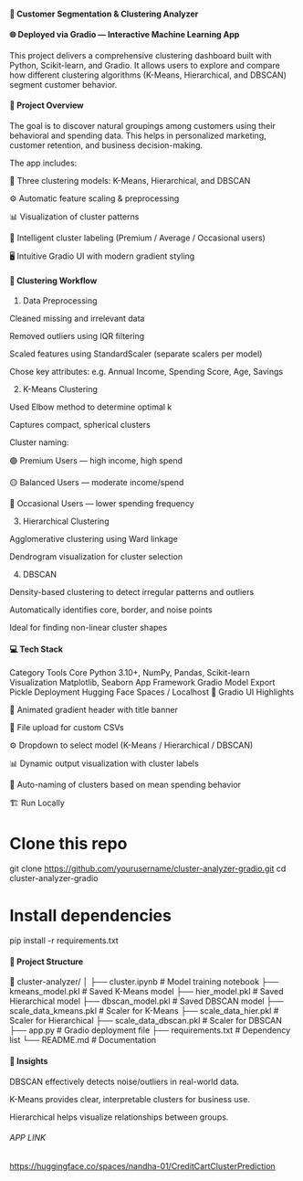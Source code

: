 #### 🧭 Customer Segmentation & Clustering Analyzer
#### 🌐 Deployed via Gradio — Interactive Machine Learning App

This project delivers a comprehensive clustering dashboard built with Python, Scikit-learn, and Gradio.
It allows users to explore and compare how different clustering algorithms (K-Means, Hierarchical, and DBSCAN) segment customer behavior.

#### 🚀 Project Overview

The goal is to discover natural groupings among customers using their behavioral and spending data.
This helps in personalized marketing, customer retention, and business decision-making.

The app includes:

🧮 Three clustering models: K-Means, Hierarchical, and DBSCAN

⚙️ Automatic feature scaling & preprocessing

📊 Visualization of cluster patterns

🧠 Intelligent cluster labeling (Premium / Average / Occasional users)

🖥️ Intuitive Gradio UI with modern gradient styling

#### 🧩 Clustering Workflow

1. Data Preprocessing

Cleaned missing and irrelevant data

Removed outliers using IQR filtering

Scaled features using StandardScaler (separate scalers per model)

Chose key attributes: e.g. Annual Income, Spending Score, Age, Savings

2. K-Means Clustering

Used Elbow method to determine optimal k

Captures compact, spherical clusters

Cluster naming:

🟢 Premium Users — high income, high spend

🟡 Balanced Users — moderate income/spend

🔵 Occasional Users — lower spending frequency

3. Hierarchical Clustering

Agglomerative clustering using Ward linkage

Dendrogram visualization for cluster selection

4. DBSCAN

Density-based clustering to detect irregular patterns and outliers

Automatically identifies core, border, and noise points

Ideal for finding non-linear cluster shapes

#### 💻 Tech Stack
Category	Tools
Core	Python 3.10+, NumPy, Pandas, Scikit-learn
Visualization	Matplotlib, Seaborn
App Framework	Gradio
Model Export	Pickle
Deployment	Hugging Face Spaces / Localhost
🎨 Gradio UI Highlights

🌈 Animated gradient header with title banner

📂 File upload for custom CSVs

⚙️ Dropdown to select model (K-Means / Hierarchical / DBSCAN)

📊 Dynamic output visualization with cluster labels

🧠 Auto-naming of clusters based on mean spending behavior

🏗️ Run Locally

# Clone this repo
git clone https://github.com/yourusername/cluster-analyzer-gradio.git
cd cluster-analyzer-gradio

# Install dependencies
pip install -r requirements.txt

#### 📂 Project Structure

📁 cluster-analyzer/
│
├── cluster.ipynb              # Model training notebook
├── kmeans_model.pkl           # Saved K-Means model
├── hier_model.pkl             # Saved Hierarchical model
├── dbscan_model.pkl           # Saved DBSCAN model
├── scale_data_kmeans.pkl      # Scaler for K-Means
├── scale_data_hier.pkl        # Scaler for Hierarchical
├── scale_data_dbscan.pkl      # Scaler for DBSCAN
├── app.py                     # Gradio deployment file
├── requirements.txt           # Dependency list
└── README.md                  # Documentation

#### 🧠 Insights

DBSCAN effectively detects noise/outliers in real-world data.

K-Means provides clear, interpretable clusters for business use.

Hierarchical helps visualize relationships between groups.


###### APP LINK

https://huggingface.co/spaces/nandha-01/CreditCartClusterPrediction


